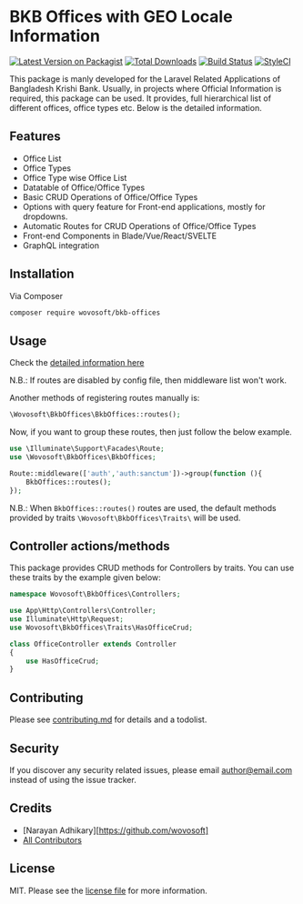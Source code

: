 # BKB Offices with GEO Locale Information

[![Latest Version on Packagist][ico-version]][link-packagist]
[![Total Downloads][ico-downloads]][link-downloads]
[![Build Status][ico-travis]][link-travis]
[![StyleCI][ico-styleci]][link-styleci]

This package is manly developed for the Laravel Related Applications of Bangladesh Krishi Bank.
Usually, in projects where Official Information is required, this package can be used.
It provides, full hierarchical list of different offices, office types etc. Below is the
detailed information.

## Features

- Office List
- Office Types
- Office Type wise Office List
- Datatable of Office/Office Types
- Basic CRUD Operations of Office/Office Types
- Options with query feature for Front-end applications, mostly for dropdowns.
- Automatic Routes for CRUD Operations of Office/Office Types
- Front-end Components in Blade/Vue/React/SVELTE
- GraphQL integration

## Installation

Via Composer

``` bash
composer require wovosoft/bkb-offices
```

## Usage

Check the  [detailed information here](docs/index.md)

N.B.: If routes are disabled by config file, then middleware list won't work.

Another methods of registering routes manually is:

```php
\Wovosoft\BkbOffices\BkbOffices::routes();
```

Now, if you want to group these routes, then just follow the below example.

```php
use \Illuminate\Support\Facades\Route;
use \Wovosoft\BkbOffices\BkbOffices;

Route::middleware(['auth','auth:sanctum'])->group(function (){
    BkbOffices::routes();
});
```

N.B.: When `BkbOffices::routes()` routes are used, the default methods provided
by traits `\Wovosoft\BkbOffices\Traits\` will be used.

## Controller actions/methods

This package provides CRUD methods for Controllers by traits.
You can use these traits by the example given below:

```php
namespace Wovosoft\BkbOffices\Controllers;

use App\Http\Controllers\Controller;
use Illuminate\Http\Request;
use Wovosoft\BkbOffices\Traits\HasOfficeCrud;

class OfficeController extends Controller
{
    use HasOfficeCrud;
}

```

## Contributing

Please see [contributing.md](contributing.md) for details and a todolist.

## Security

If you discover any security related issues, please email author@email.com instead of using the issue tracker.

## Credits

- [Narayan Adhikary][https://github.com/wovosoft]
- [All Contributors][link-contributors]

## License

MIT. Please see the [license file](license.md) for more information.

[ico-version]: https://img.shields.io/packagist/v/wovosoft/bkb-offices.svg?style=flat-square

[ico-downloads]: https://img.shields.io/packagist/dt/wovosoft/bkb-offices.svg?style=flat-square

[ico-travis]: https://img.shields.io/travis/wovosoft/bkb-offices/master.svg?style=flat-square

[ico-styleci]: https://styleci.io/repos/12345678/shield

[link-packagist]: https://packagist.org/packages/wovosoft/bkb-offices

[link-downloads]: https://packagist.org/packages/wovosoft/bkb-offices

[link-travis]: https://travis-ci.org/wovosoft/bkb-offices

[link-styleci]: https://styleci.io/repos/12345678

[link-author]: https://github.com/wovosoft

[link-contributors]: ../../contributors
